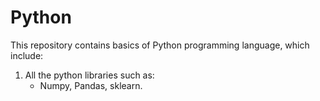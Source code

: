 # Python
This repository contains basics of Python programming language, which include:
1. All the python libraries such as:
    - Numpy, Pandas, sklearn.
 
